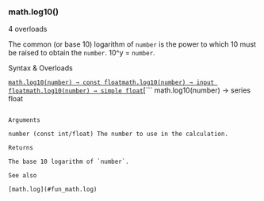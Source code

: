 ### math.log10()

4 overloads

The common (or base 10) logarithm of `number` is the power to which 10 must be raised to obtain the `number`. 10^y = `number`.

Syntax & Overloads

[```
math.log10(number) → const float
```](#fun_math.log10-0)[```
math.log10(number) → input float
```](#fun_math.log10-1)[```
math.log10(number) → simple float
```](#fun_math.log10-2)[```
math.log10(number) → series float
```](#fun_math.log10-3)

Arguments

number (const int/float) The number to use in the calculation.

Returns

The base 10 logarithm of `number`.

See also

[math.log](#fun_math.log)
